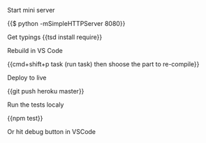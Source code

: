 Start mini server

{{$ python -mSimpleHTTPServer 8080}}

Get typings
{{tsd install require}}

Rebuild in VS Code

{{cmd+shift+p  task (run task) then shoose the part to re-compile}}

Deploy to live

{{git push heroku master}}

Run the tests localy

{{npm test}}

Or hit debug button in VSCode
